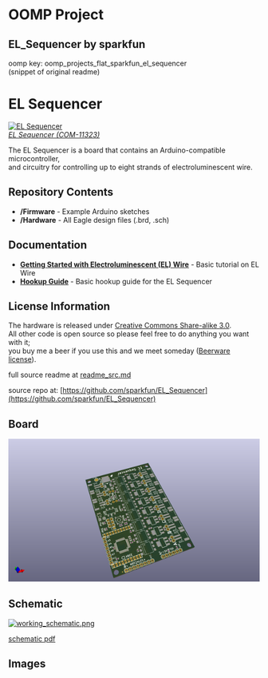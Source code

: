 # OOMP Project  
## EL_Sequencer  by sparkfun  
  
oomp key: oomp_projects_flat_sparkfun_el_sequencer  
(snippet of original readme)  
  
EL Sequencer  
============  
  
[![EL Sequencer](https://dlnmh9ip6v2uc.cloudfront.net/images/products/1/1/3/2/3/11323-01a_medium.jpg)    
*EL Sequencer (COM-11323)*](https://www.sparkfun.com/products/11323)  
  
The EL Sequencer is a board that contains an Arduino-compatible microcontroller,   
and circuitry for controlling up to eight strands of electroluminescent wire.  
  
Repository Contents  
-------------------  
* **/Firmware** - Example Arduino sketches  
* **/Hardware** - All Eagle design files (.brd, .sch)  
  
Documentation  
--------------  
* **[Getting Started with Electroluminescent (EL) Wire](https://learn.sparkfun.com/tutorials/getting-started-with--el-wire)** - Basic tutorial on EL Wire  
* **[Hookup Guide](https://learn.sparkfun.com/tutorials/el-sequencerescudo-dos-hookup-guide)** - Basic hookup guide for the EL Sequencer  
  
  
License Information  
-------------------  
The hardware is released under [Creative Commons Share-alike 3.0](http://creativecommons.org/licenses/by-sa/3.0/).    
All other code is open source so please feel free to do anything you want with it;   
you buy me a beer if you use this and we meet someday ([Beerware license](http://en.wikipedia.org/wiki/Beerware)).  
  
  full source readme at [readme_src.md](readme_src.md)  
  
source repo at: [https://github.com/sparkfun/EL_Sequencer](https://github.com/sparkfun/EL_Sequencer)  
## Board  
  
[![working_3d.png](working_3d_600.png)](working_3d.png)  
## Schematic  
  
[![working_schematic.png](working_schematic_600.png)](working_schematic.png)  
  
[schematic pdf](working_schematic.pdf)  
## Images  
